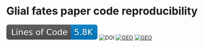 # Glial fates paper code reproducibility
[![Line count](https://raw.githubusercontent.com/LouisFaure/glialfates_paper/linecount/badge.svg)](https://github.com/LouisFaure/glialfates_paper/actions/workflows/linecount.yml)
![DOI](https://img.shields.io/badge/DOI-unpublished-red)
[![GEO](https://img.shields.io/badge/SmartSeq2%20data-GSE201257-green)](https://www.ncbi.nlm.nih.gov/geo/query/acc.cgi?acc=GSE201257)
[![GEO](https://img.shields.io/badge/RNAscope%20data-10.6084/m9.figshare.19620102.v1-green)](https://figshare.com/articles/dataset/RNAscope_data/19620102)
